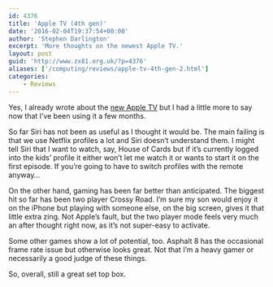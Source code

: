 ```yaml
---
id: 4376
title: 'Apple TV (4th gen)'
date: '2016-02-04T19:37:54+00:00'
author: 'Stephen Darlington'
excerpt: 'More thoughts on the newest Apple TV.'
layout: post
guid: 'http://www.zx81.org.uk/?p=4376'
aliases: ['/computing/reviews/apple-tv-4th-gen-2.html']
categories:
    - Reviews
---
```


Yes, I already wrote about the [new Apple TV](/computing/opinion/apple-tv-4th-gen.html) but I had a little more to say now that I’ve been using it a few months.

So far Siri has not been as useful as I thought it would be. The main failing is that we use Netflix profiles a lot and Siri doesn’t understand them. I might tell Siri that I want to watch, say, House of Cards but if it’s currently logged into the kids’ profile it either won’t let me watch it or wants to start it on the first episode. If you’re going to have to switch profiles with the remote anyway…

On the other hand, gaming has been far better than anticipated. The biggest hit so far has been two player Crossy Road. I’m sure my son would enjoy it on the iPhone but playing with someone else, on the big screen, gives it that little extra zing. Not Apple’s fault, but the two player mode feels very much an after thought right now, as it’s not super-easy to activate.

Some other games show a lot of potential, too. Asphalt 8 has the occasional frame rate issue but otherwise looks great. Not that I’m a heavy gamer or necessarily a good judge of these things.

So, overall, still a great set top box.